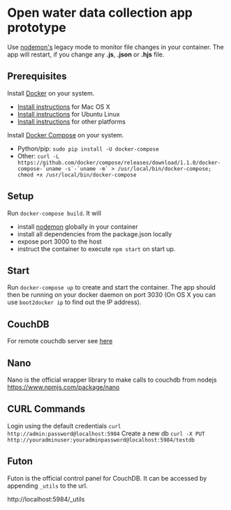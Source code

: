 # Open water data collection app prototype

Use [nodemon's](https://github.com/remy/nodemon) legacy mode to monitor file changes in your container. The app will restart, if you change any **.js**, **.json** or **.hjs** file.

## Prerequisites

Install [Docker](https://www.docker.com/) on your system.

* [Install instructions](https://docs.docker.com/installation/mac/) for Mac OS X
* [Install instructions](https://docs.docker.com/installation/ubuntulinux/) for Ubuntu Linux
* [Install instructions](https://docs.docker.com/installation/) for other platforms

Install [Docker Compose](http://docs.docker.com/compose/) on your system.

* Python/pip: `sudo pip install -U docker-compose`
* Other: ``curl -L https://github.com/docker/compose/releases/download/1.1.0/docker-compose-`uname -s`-`uname -m` > /usr/local/bin/docker-compose; chmod +x /usr/local/bin/docker-compose``

## Setup

Run `docker-compose build`. It will

* install [nodemon](https://github.com/remy/nodemon) globally in your container
* install all dependencies from the package.json locally
* expose port 3000 to the host
* instruct the container to execute `npm start` on start up.

## Start

Run `docker-compose up` to create and start the container. The app should then be running on your docker daemon on port 3030 (On OS X you can use `boot2docker ip` to find out the IP address).

## CouchDB

For remote couchdb server see [here](http://docs.couchdb.org/en/2.0.0/config/http.html)

## Nano

Nano is the official wrapper library to make calls to couchdb from nodejs
https://www.npmjs.com/package/nano

## CURL Commands

Login using the default credentials
```curl http://admin:password@localhost:5984```
Create a new db
```curl -X PUT http://youradminuser:youradminpassword@localhost:5984/testdb```

## Futon

Futon is the official control panel for CouchDB. It can be accessed by appending `_utils` to the url.

http://localhost:5984/_utils

